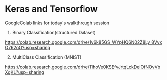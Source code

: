 # Keras and Tensorflow
GoogleColab links for today's walkthrough session

1) Binary Classification(structured Dataset)

https://colab.research.google.com/drive/1v6k85GS_WYpHQ6N02Z8Ly_8VvxO762oO?usp=sharing 

2) MultiClass Classification (MNIST)

https://colab.research.google.com/drive/11hoVe0KSEfvJrtqLckDeiOfNOvVbXgKL?usp=sharing